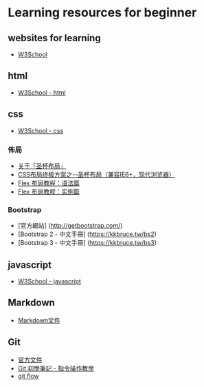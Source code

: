 # Learning resources for beginner

## websites for learning

* [W3School](https://www.w3schools.com/)


## html

* [W3School - html](https://www.w3schools.com/html/)


## css

* [W3School - css](https://www.w3schools.com/css/)

### 佈局

* [关于「圣杯布局」](https://segmentfault.com/a/1190000004524159)
* [CSS布局终极方案之--圣杯布局（兼容IE6+，现代浏览器）](https://my.oschina.net/jsan/blog/368543)
* [Flex 布局教程：语法篇](http://www.ruanyifeng.com/blog/2015/07/flex-grammar.html)
* [Flex 布局教程：实例篇](http://www.ruanyifeng.com/blog/2015/07/flex-examples.html)


### Bootstrap
* [官方網站] (http://getbootstrap.com/)
* [Bootstrap 2 - 中文手冊] (https://kkbruce.tw/bs2)
* [Bootstrap 3 - 中文手冊] (https://kkbruce.tw/bs3)


## javascript

* [W3School - javascript](https://www.w3schools.com/js/)


## Markdown

* [Markdown文件](http://markdown.tw)


## Git

* [官方文件](https://git-scm.com/doc)
* [Git 初學筆記 - 指令操作教學](https://blog.longwin.com.tw/2009/05/git-learn-initial-command-2009/)
* [git flow](http://www.codeceo.com/article/how-to-use-git-flow.html)
